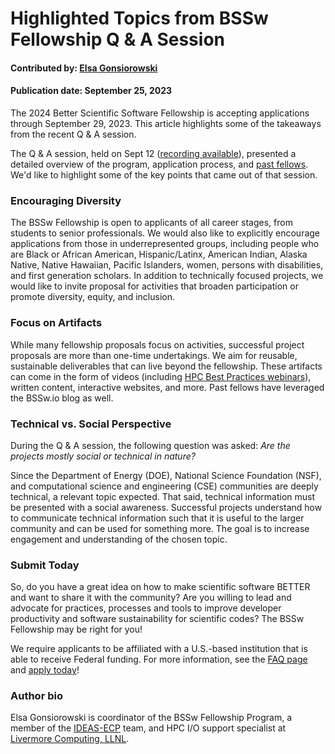 # Highlighted Topics from BSSw Fellowship Q & A Session

#### Contributed by: [Elsa Gonsiorowski](https://github.com/gonsie "Elsa Gonsiorowski's GitHub Profile")

#### Publication date: September 25, 2023

The 2024 Better Scientific Software Fellowship is accepting applications through September 29, 2023.  This article highlights some of the takeaways from the recent Q & A session.

The Q & A session, held on Sept 12 ([recording available](https://bssw.io/pages/bssw-fellowship-faq)), presented a detailed overview of the program, application process, and [past fellows](https://bssw.io/pages/meet-our-fellows).  We'd like to highlight some of the key points that came out of that session.

### Encouraging Diversity

The BSSw Fellowship is open to applicants of all career stages, from students to senior professionals.
We would also like to explicitly encourage applications from those in underrepresented groups, including people who are Black or African American, Hispanic/Latinx, American Indian, Alaska Native, Native Hawaiian, Pacific Islanders, women, persons with disabilities, and first generation scholars.
In addition to technically focused projects, we would like to invite proposal for activities that broaden participation or promote diversity, equity, and inclusion.

### Focus on Artifacts

While many fellowship proposals focus on activities, successful project proposals are more than one-time undertakings.
We aim for reusable, sustainable deliverables that can live beyond the fellowship.
These artifacts can come in the form of videos (including [HPC Best Practices webinars](https://ideas-productivity.org/events/hpc-best-practices-webinars/)), written content, interactive websites, and more.
Past fellows have leveraged the BSSw.io blog as well.

### Technical vs. Social Perspective

During the Q & A session, the following question was asked:
*Are the projects mostly social or technical in nature?*

Since the Department of Energy (DOE), National Science Foundation (NSF), and computational science and engineering (CSE) communities are deeply technical, a relevant topic expected.
That said, technical information must be presented with a social awareness.
Successful projects understand how to communicate technical information such that it is useful to the larger community and can be used for something more.
The goal is to increase engagement and understanding of the chosen topic.

### Submit Today

So, do you have a great idea on how to make scientific software BETTER and want to share it with the community?
Are you willing to lead and advocate for practices, processes and tools to improve developer productivity and software sustainability for scientific codes?
The BSSw Fellowship may be right for you!

We require applicants to be affiliated with a U.S.-based institution that is able to receive Federal funding.
For more information, see the [FAQ page](https://bssw.io/pages/bssw-fellowship-faq) and [apply today](https://bssw.io/pages/apply-for-the-bssw-fellowship-program)!

### Author bio

Elsa Gonsiorowski is coordinator of the BSSw Fellowship Program, a member of the [IDEAS-ECP](https://ideas-productivity.org/ideas-ecp) team, and HPC I/O support specialist at [Livermore Computing, LLNL](https://hpc.llnl.gov/about-us).

<!---
Publish: yes
Topics: Funding sources and programs, projects and organizations
OpenGraph image: Blog_2308_Fellows.png
--->
